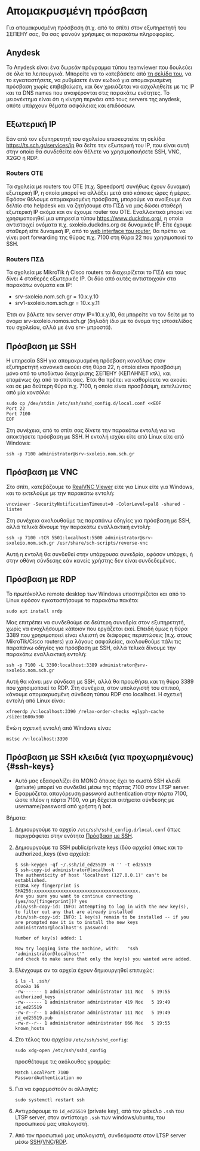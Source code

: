 # Απομακρυσμένη πρόσβαση

Για απομακρυσμένη πρόσβαση (π.χ. από το σπίτι) στον εξυπηρετητή του ΣΕΠΕΗΥ σας,
θα σας φανούν χρήσιμες οι παρακάτω πληροφορίες.

## Anydesk

Το Anydesk είναι ένα δωρεάν πρόγραμμα τύπου teamviewer που δουλεύει σε όλα τα
λειτουργικά. Μπορείτε να το κατεβάσετε από [τη σελίδα
του](https://anydesk.com/el), να το εγκαταστήσετε, να ρυθμίσετε έναν κωδικό για
απομακρυσμένη πρόσβαση χωρίς επιβεβαίωση, και δεν χρειάζεται να ασχοληθείτε με
τις IP και τα DNS names που αναφέρονται στις παρακάτω ενότητες. Το μειονέκτημα
είναι ότι η κίνηση περνάει από τους servers της anydesk, οπότε υπάρχουν θέματα
ασφάλειας και επιδόσεων.

## Εξωτερική IP

Εάν από τον εξυπηρετητή του σχολείου επισκεφτείτε τη σελίδα
<https://ts.sch.gr/services/ip> θα δείτε την εξωτερική του IP, που είναι αυτή
στην οποία θα συνδεθείτε εάν θέλετε να χρησιμοποιήσετε SSH, VNC, X2GO ή RDP.

### Routers OTE

Τα σχολεία με routers του OTE (π.χ. Speedport) συνήθως έχουν δυναμική εξωτερική
IP, η οποία μπορεί να αλλάξει μετά από κάποιες ώρες ή μέρες. Εφόσον θέλουμε
απομακρυσμένη πρόσβαση, μπορούμε να ανοίξουμε ένα δελτίο στο helpdesk και να
ζητήσουμε στο ΠΣΔ να μας δώσει σταθερή εξωτερική IP ακόμα και αν έχουμε router
του ΟΤΕ. Εναλλακτικά μπορεί να χρησιμοποιηθεί μια υπηρεσία τύπου
<https://www.duckdns.org/>, η οποία αντιστοιχεί ονόματα π.χ.
sxoleio.duckdns.org σε δυναμικές IP. Είτε έχουμε σταθερή είτε δυναμική IP, από
το [web interface του router](http://192.168.1.1), θα πρέπει να γίνει port
forwarding της θύρας π.χ. 7100 στη θύρα 22 που χρησιμοποιεί το SSH.

### Routers ΠΣΔ

Τα σχολεία με MikroTik ή Cisco routers τα διαχειρίζεται το ΠΣΔ και τους δίνει 4
σταθερές εξωτερικές IP. Οι δύο από αυτές αντιστοιχούν στα παρακάτω ονόματα και
IP:

- srv-sxoleio.nom.sch.gr = 10.x.y.10
- srv1-sxoleio.nom.sch.gr = 10.x.y.11

Έτσι αν βάλετε τον server στην IP=10.x.y.10, θα μπορείτε να τον δείτε με το
όνομα srv-sxoleio.nomos.sch.gr (δηλαδή ίδιο με το όνομα της ιστοσελίδας του
σχολείου, αλλά με ένα srv- μπροστά).

## Πρόσβαση με SSH

Η υπηρεσία SSH για απομακρυσμένη πρόσβαση κονσόλας στον εξυπηρετητή κανονικά
ακούει στη θύρα 22, η οποία είναι προσβάσιμη μόνο από το υποδίκτυο διαχείρισης
ΣΕΠΕΗΥ (ΚΕΠΛΗΝΕΤ κτλ), και επομένως όχι από το σπίτι σας. Έτσι θα πρέπει να
καθορίσετε να ακούει και σε μια δεύτερη θύρα π.χ. 7100, η οποία είναι
προσβάσιμη, εκτελώντας από μία κονσόλα:

```shell
sudo cp /dev/stdin /etc/ssh/sshd_config.d/local.conf <<EOF
Port 22
Port 7100
EOF
```

Στη συνέχεια, από το σπίτι σας δίνετε την παρακάτω εντολή για να αποκτήσετε
πρόσβαση με SSH. Η εντολή ισχύει είτε από Linux είτε από Windows:

```shell
ssh -p 7100 administrator@srv-sxoleio.nom.sch.gr
```

## Πρόσβαση με VNC

Στο σπίτι, κατεβάζουμε το [RealVNC
Viewer](https://www.realvnc.com/en/connect/download/viewer/) είτε για Linux
είτε για Windows, και το εκτελούμε με την παρακάτω εντολή:

```shell
vncviewer -SecurityNotificationTimeout=0 -ColorLevel=pal8 -shared -listen
```

Στη συνέχεια ακολουθούμε τις παραπάνω οδηγίες για πρόσβαση με SSH, αλλά τελικά
δίνουμε την παρακάτω εναλλακτική εντολή:

```shell
ssh -p 7100 -tCR 5501:localhost:5500 administrator@srv-sxoleio.nom.sch.gr /usr/share/sch-scripts/reverse-vnc
```

Αυτή η εντολή θα συνδεθεί στην υπάρχουσα συνεδρία, εφόσον υπάρχει, ή στην οθόνη
σύνδεσης εάν κανείς χρήστης δεν είναι συνδεδεμένος.

## Πρόσβαση με RDP

Το πρωτόκολλο remote desktop των Windows υποστηρίζεται και από το Linux εφόσον
εγκαταστήσουμε το παρακάτω πακέτο:

```shell
sudo apt install xrdp
```

Μας επιτρέπει να συνδεθούμε σε δεύτερη συνεδρία στον εξυπηρετητή, χωρίς να
ενοχλήσουμε κάποιον που εργάζεται εκεί. Επειδή όμως η θύρα 3389 που
χρησιμοποιεί είναι κλειστή σε διάφορες περιπτώσεις (π.χ. στους MikroTik/Cisco
routers) για λόγους ασφαλείας, ακολουθούμε πάλι τις παραπάνω οδηγίες για
πρόσβαση με SSH, αλλά τελικά δίνουμε την παρακάτω εναλλακτική εντολή:

```shell
ssh -p 7100 -L 3390:localhost:3389 administrator@srv-sxoleio.nom.sch.gr
```

Αυτή θα κάνει μεν σύνδεση με SSH, αλλά θα προωθήσει και τη θύρα 3389 που
χρησιμοποιεί το RDP. Στη συνέχεια, στον υπολογιστή του σπιτιού, κάνουμε
απομακρυσμένη σύνδεση τύπου RDP στο localhost. Η σχετική εντολή από Linux
είναι:

```shell
xfreerdp /v:localhost:3390 /relax-order-checks +glyph-cache /size:1600x900
```

Ενώ η σχετική εντολή από Windows είναι:

```shell
mstsc /v:localhost:3390
```

## Πρόσβαση με SSH κλειδιά (για προχωρημένους) {#ssh-keys}

-   Αυτό μας εξασφαλίζει ότι ΜΟΝΟ όποιος έχει το σωστό SSH κλειδί (private)
    μπορεί να συνδεθεί μέσω της πόρτας 7100 στον LTSP server.
-   Εφαρμόζεται απαγόρευση password authentication στην πόρτα 7100, ώστε πλέον
    η πόρτα 7100, να μη δέχεται αιτήματα σύνδεσης με username/password από
    χρήστη ή bot.

Βήματα:

1.  Δημιουργούμε το αρχείο `/etc/ssh/sshd_config.d/local.conf` όπως
    περιγράφεται στην ενότητα [Πρόσβαση με SSH](#πρόσβαση-με-ssh).

2.  Δημιουργούμε τα SSH public/private keys (δύο αρχεία) όπως και το
    authorized_keys (ένα αρχείο):
    ```shell-session
    $ ssh-keygen -qf ~/.ssh/id_ed25519 -N '' -t ed25519
    $ ssh-copy-id administrator@localhost
    The authenticity of host 'localhost (127.0.0.1)' can't be established.
    ECDSA key fingerprint is SHA256:xxxxxxxxxxxxxxxxxxxxxxxxxxxxxxxxxxxxxxx.
    Are you sure you want to continue connecting (yes/no/[fingerprint])? yes
    /bin/ssh-copy-id: INFO: attempting to log in with the new key(s), to filter out any that are already installed
    /bin/ssh-copy-id: INFO: 1 key(s) remain to be installed -- if you are prompted now it is to install the new keys
    administrator@localhost's password:

    Number of key(s) added: 1

    Now try logging into the machine, with:   "ssh 'administrator@localhost'"
    and check to make sure that only the key(s) you wanted were added.
    ```
3.  Ελέγχουμε αν τα αρχεία έχουν δημιουργηθεί επιτυχώς:
    ```shell-session
    $ ls -l .ssh/
    σύνολο 16
    -rw------- 1 administrator administrator 111 Νοε   5 19:55 authorized_keys
    -rw------- 1 administrator administrator 419 Νοε   5 19:49 id_ed25519
    -rw-r--r-- 1 administrator administrator 111 Νοε   5 19:49 id_ed25519.pub
    -rw-r--r-- 1 administrator administrator 666 Νοε   5 19:55 known_hosts
    ```
4.  Στο τέλος του αρχείου `/etc/ssh/sshd_config`:
    ```shell
    sudo xdg-open /etc/ssh/sshd_config
    ```
    προσθέτουμε τις ακόλουθες γραμμές:
    ```text
    Match LocalPort 7100
    PasswordAuthentication no
    ```
5.  Για να εφαρμοστούν οι αλλαγές:
    ```shell
    sudo systemctl restart ssh
    ```
6.  Αντιγράφουμε το `id_ed25519` (private key), από τον φάκελο `.ssh` του LTSP
    server, στον αντίστοιχο `.ssh` των windows/ubuntu, του προσωπικού μας
    υπολογιστή.
7.  Από τον προσωπικό μας υπολογιστή, συνδεόμαστε στον LTSP server μέσω
    [SSH](#πρόσβαση-με-ssh)/[VNC](#πρόσβαση-με-vnc)/[RDP](#πρόσβαση-με-rdp).

